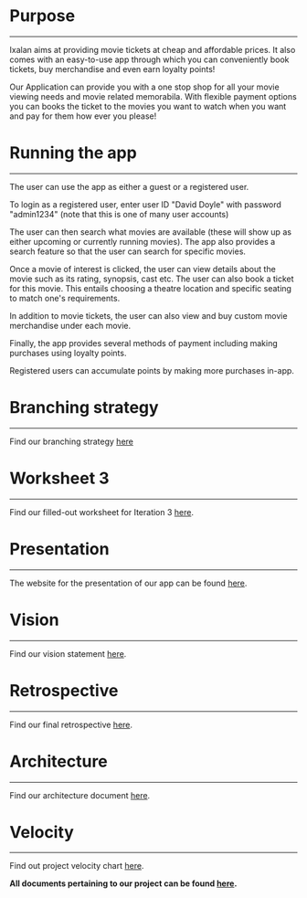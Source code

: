 # Purpose
---

Ixalan aims at providing movie tickets at cheap and affordable prices.
It also comes with an easy-to-use app through which you can conveniently book tickets, buy merchandise and even earn loyalty points!

Our Application can provide you with a one stop shop for all your movie viewing needs and movie related memorabila. 
With flexible payment options you can books the ticket to the movies you want to watch when you want and pay for them how ever you please!

# Running the app
---

The user can use the app as either a guest or a registered user.

To login as a registered user, enter user ID "David Doyle" with password "admin1234" (note that this is one of many user accounts)

The user can then search what movies are available (these will show up as either upcoming or currently running movies).
The app also provides a search feature so that the user can search for specific movies.

Once a movie of interest is clicked, the user can view details about the movie such as its rating, synopsis, cast etc.
The user can also book a ticket for this movie. This entails choosing a theatre location and specific seating to match one's requirements.

In addition to movie tickets, the user can also view and buy custom movie merchandise under each movie.

Finally, the app provides several methods of payment including making purchases using loyalty points.

Registered users can accumulate points by making more purchases in-app.

# Branching strategy
---

Find our branching strategy [here](https://code.cs.umanitoba.ca/3350-winter-2021-a01/group-3/-/blob/master/Doc/Branching_Strategy.md)

# Worksheet 3
---

Find our filled-out worksheet for Iteration 3 [here](https://github.com/yasbik/Ixalan/blob/master/Doc/i3_worksheet.md).

# Presentation
---

The website for the presentation of our app can be found [here](https://github.com/yasbik/Ixalan/blob/master/Website/index.html).

# Vision
---

Find our vision statement [here](https://code.cs.umanitoba.ca/3350-winter-2021-a01/group-3/-/blob/master/Doc/VISION.MD).

# Retrospective
---

Find our final retrospective [here](https://code.cs.umanitoba.ca/3350-winter-2021-a01/group-3/-/blob/master/Doc/RETROSPECTIVE.md).

# Architecture
---

Find our architecture document [here](https://code.cs.umanitoba.ca/3350-winter-2021-a01/group-3/-/blob/master/Doc/Architecture_I3.png).

# Velocity
---

Find out project velocity chart [here](https://code.cs.umanitoba.ca/3350-winter-2021-a01/group-3/-/blob/master/Doc/Velocity_Chart.png).

**All documents pertaining to our project can be found [here](https://code.cs.umanitoba.ca/3350-winter-2021-a01/group-3/-/tree/master/Doc).**
